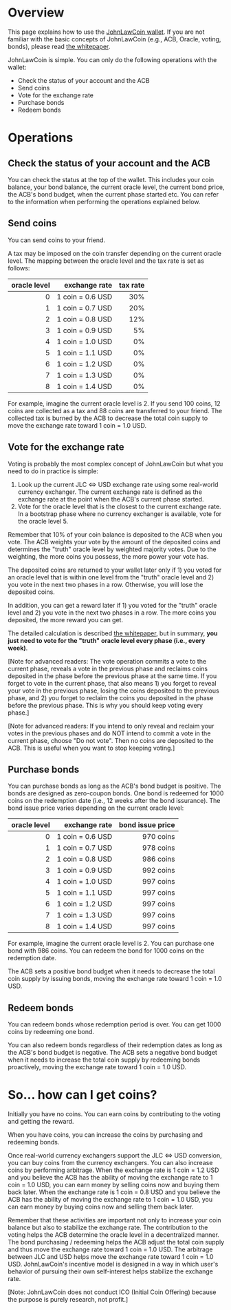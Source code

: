 # Overview

This page explains how to use the [JohnLawCoin wallet](./wallet/wallet.html). If you are not familiar with the basic concepts of JohnLawCoin (e.g., ACB, Oracle, voting, bonds), please read [the whitepaper](./docs/whitepaper.pdf).

JohnLawCoin is simple. You can only do the following operations with the wallet:

* Check the status of your account and the ACB
* Send coins
* Vote for the exchange rate
* Purchase bonds
* Redeem bonds

# Operations

## Check the status of your account and the ACB

You can check the status at the top of the wallet. This includes your coin balance, your bond balance, the current oracle level, the current bond price, the ACB's bond budget, when the current phase started etc. You can refer to the information when performing the operations explained below.

## Send coins

You can send coins to your friend.

A tax may be imposed on the coin transfer depending on the current oracle level. The mapping between the oracle level and the tax rate is set as follows:

| oracle level | exchange rate | tax rate |
| ---: | ---: | ---: |
| 0 | 1 coin = 0.6 USD | 30% |
| 1 | 1 coin = 0.7 USD | 20% |
| 2 | 1 coin = 0.8 USD | 12% |
| 3 | 1 coin = 0.9 USD | 5% |
| 4 | 1 coin = 1.0 USD | 0% |
| 5 | 1 coin = 1.1 USD | 0% |
| 6 | 1 coin = 1.2 USD | 0% |
| 7 | 1 coin = 1.3 USD | 0% |
| 8 | 1 coin = 1.4 USD | 0% |

For example, imagine the current oracle level is 2. If you send 100 coins, 12 coins are collected as a tax and 88 coins are transferred to your friend. The collected tax is burned by the ACB to decrease the total coin supply to move the exchange rate toward 1 coin = 1.0 USD.

## Vote for the exchange rate

Voting is probably the most complex concept of JohnLawCoin but what you need to do in practice is simple:

1. Look up the current JLC <=> USD exchange rate using some real-world currency exchanger. The current exchange rate is defined as the exchange rate at the point when the ACB's current phase started.
1. Vote for the oracle level that is the closest to the current exchange rate. In a bootstrap phase where no currency exchanger is available, vote for the oracle level 5.

Remember that 10% of your coin balance is deposited to the ACB when you vote. The ACB weights your vote by the amount of the deposited coins and determines the "truth" oracle level by weighted majority votes. Due to the weighting, the more coins you possess, the more power your vote has.

The deposited coins are returned to your wallet later only if 1) you voted for an oracle level that is within one level from the "truth" oracle level and 2) you vote in the next two phases in a row. Otherwise, you will lose the deposited coins.

In addition, you can get a reward later if 1) you voted for the "truth" oracle level and 2) you vote in the next two phases in a row. The more coins you deposited, the more reward you can get.

The detailed calculation is described [the whitepaper](./docs/whitepaper.pdf), but in summary, **you just need to vote for the "truth" oracle level every phase (i.e., every week)**.

[Note for advanced readers: The vote operation commits a vote to the current phase, reveals a vote in the previous phase and reclaims coins deposited in the phase before the previous phase at the same time. If you forget to vote in the current phase, that also means 1) you forget to reveal your vote in the previous phase, losing the coins deposited to the previous phase, and 2) you forget to reclaim the coins you deposited in the phase before the previous phase. This is why you should keep voting every phase.]

[Note for advanced readers: If you intend to only reveal and reclaim your votes in the previous phases and do NOT intend to commit a vote in the current phase, choose "Do not vote". Then no coins are deposited to the ACB. This is useful when you want to stop keeping voting.]

## Purchase bonds

You can purchase bonds as long as the ACB's bond budget is positive. The bonds are designed as zero-coupon bonds. One bond is redeemed for 1000 coins on the redemption date (i.e., 12 weeks after the bond issurance). The bond issue price varies depending on the current oracle level:

| oracle level | exchange rate | bond issue price |
| ---: | ---: | ---: |
| 0 | 1 coin = 0.6 USD | 970 coins |
| 1 | 1 coin = 0.7 USD | 978 coins |
| 2 | 1 coin = 0.8 USD | 986 coins |
| 3 | 1 coin = 0.9 USD | 992 coins |
| 4 | 1 coin = 1.0 USD | 997 coins |
| 5 | 1 coin = 1.1 USD | 997 coins |
| 6 | 1 coin = 1.2 USD | 997 coins |
| 7 | 1 coin = 1.3 USD | 997 coins |
| 8 | 1 coin = 1.4 USD | 997 coins |

For example, imagine the current oracle level is 2. You can purchase one bond with 986 coins. You can redeem the bond for 1000 coins on the redemption date.

The ACB sets a positive bond budget when it needs to decrease the total coin supply by issuing bonds, moving the exchange rate toward 1 coin = 1.0 USD.

## Redeem bonds

You can redeem bonds whose redemption period is over. You can get 1000 coins by redeeming one bond.

You can also redeem bonds regardless of their redemption dates as long as the ACB's bond budget is negative. The ACB sets a negative bond budget when it needs to increase the total coin supply by redeeming bonds proactively, moving the exchange rate toward 1 coin = 1.0 USD.

# So... how can I get coins?

Initially you have no coins. You can earn coins by contributing to the voting and getting the reward.

When you have coins, you can increase the coins by purchasing and redeeming bonds.

Once real-world currency exchangers support the JLC <=> USD conversion, you can buy coins from the currency exchangers. You can also increase coins by performing arbitrage. When the exchange rate is 1 coin = 1.2 USD and you believe the ACB has the ability of moving the exchange rate to 1 coin = 1.0 USD, you can earn money by selling coins now and buying them back later. When the exchange rate is 1 coin = 0.8 USD and you believe the ACB has the ability of moving the exchange rate to 1 coin = 1.0 USD, you can earn money by buying coins now and selling them back later.

Remember that these activities are important not only to increase your coin balance but also to stabilize the exchange rate. The contribution to the voting helps the ACB determine the oracle level in a decentralized manner. The bond purchasing / redeeming helps the ACB adjust the total coin supply and thus move the exchange rate toward 1 coin = 1.0 USD. The arbitrage between JLC and USD helps move the exchange rate toward 1 coin = 1.0 USD. JohnLawCoin's incentive model is designed in a way in which user's behavior of pursuing their own self-interest helps stabilize the exchange rate.

[Note: JohnLawCoin does not conduct ICO (Initial Coin Offering) because the purpose is purely research, not profit.]

